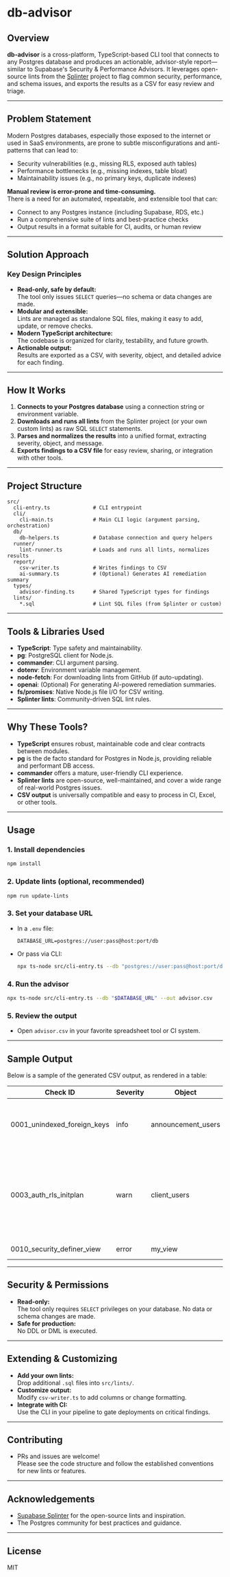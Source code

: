 # db-advisor

## Overview

**db-advisor** is a cross-platform, TypeScript-based CLI tool that connects to any Postgres database and produces an actionable, advisor-style report—similar to Supabase's Security & Performance Advisors. It leverages open-source lints from the [Splinter](https://github.com/supabase/splinter) project to flag common security, performance, and schema issues, and exports the results as a CSV for easy review and triage.

---

## Problem Statement

Modern Postgres databases, especially those exposed to the internet or used in SaaS environments, are prone to subtle misconfigurations and anti-patterns that can lead to:

- Security vulnerabilities (e.g., missing RLS, exposed auth tables)
- Performance bottlenecks (e.g., missing indexes, table bloat)
- Maintainability issues (e.g., no primary keys, duplicate indexes)

**Manual review is error-prone and time-consuming.**  
There is a need for an automated, repeatable, and extensible tool that can:

- Connect to any Postgres instance (including Supabase, RDS, etc.)
- Run a comprehensive suite of lints and best-practice checks
- Output results in a format suitable for CI, audits, or human review

---

## Solution Approach

### Key Design Principles

- **Read-only, safe by default:**  
  The tool only issues `SELECT` queries—no schema or data changes are made.
- **Modular and extensible:**  
  Lints are managed as standalone SQL files, making it easy to add, update, or remove checks.
- **Modern TypeScript architecture:**  
  The codebase is organized for clarity, testability, and future growth.
- **Actionable output:**  
  Results are exported as a CSV, with severity, object, and detailed advice for each finding.

---

## How It Works

1. **Connects to your Postgres database** using a connection string or environment variable.
2. **Downloads and runs all lints** from the Splinter project (or your own custom lints) as raw SQL `SELECT` statements.
3. **Parses and normalizes the results** into a unified format, extracting severity, object, and message.
4. **Exports findings to a CSV file** for easy review, sharing, or integration with other tools.

---

## Project Structure

```
src/
  cli-entry.ts              # CLI entrypoint
  cli/
    cli-main.ts             # Main CLI logic (argument parsing, orchestration)
  db/
    db-helpers.ts           # Database connection and query helpers
  runner/
    lint-runner.ts          # Loads and runs all lints, normalizes results
  report/
    csv-writer.ts           # Writes findings to CSV
    ai-summary.ts           # (Optional) Generates AI remediation summary
  types/
    advisor-finding.ts      # Shared TypeScript types for findings
  lints/
    *.sql                   # Lint SQL files (from Splinter or custom)
```

---

## Tools & Libraries Used

- **TypeScript**: Type safety and maintainability.
- **pg**: PostgreSQL client for Node.js.
- **commander**: CLI argument parsing.
- **dotenv**: Environment variable management.
- **node-fetch**: For downloading lints from GitHub (if auto-updating).
- **openai**: (Optional) For generating AI-powered remediation summaries.
- **fs/promises**: Native Node.js file I/O for CSV writing.
- **Splinter lints**: Community-driven SQL lint rules.

---

## Why These Tools?

- **TypeScript** ensures robust, maintainable code and clear contracts between modules.
- **pg** is the de facto standard for Postgres in Node.js, providing reliable and performant DB access.
- **commander** offers a mature, user-friendly CLI experience.
- **Splinter lints** are open-source, well-maintained, and cover a wide range of real-world Postgres issues.
- **CSV output** is universally compatible and easy to process in CI, Excel, or other tools.

---

## Usage

### 1. Install dependencies

```bash
npm install
```

### 2. Update lints (optional, recommended)

```bash
npm run update-lints
```

### 3. Set your database URL

- In a `.env` file:
  ```
  DATABASE_URL=postgres://user:pass@host:port/db
  ```
- Or pass via CLI:
  ```bash
  npx ts-node src/cli-entry.ts --db "postgres://user:pass@host:port/db"
  ```

### 4. Run the advisor

```bash
npx ts-node src/cli-entry.ts --db "$DATABASE_URL" --out advisor.csv
```

### 5. Review the output

- Open `advisor.csv` in your favorite spreadsheet tool or CI system.

---

## Sample Output

Below is a sample of the generated CSV output, as rendered in a table:

| Check ID                    | Severity | Object             | Message                                                                                                                                                                                                                                                                                                                                                                                                                               |
| --------------------------- | -------- | ------------------ | ------------------------------------------------------------------------------------------------------------------------------------------------------------------------------------------------------------------------------------------------------------------------------------------------------------------------------------------------------------------------------------------------------------------------------------- |
| 0001_unindexed_foreign_keys | info     | announcement_users | Table `public.announcement_users` has a foreign key `announcement_users_updated_by_fkey` without a covering index. This can lead to suboptimal query performance.                                                                                                                                                                                                                                                                     |
| 0003_auth_rls_initplan      | warn     | client_users       | Table `public.client_users` has a row level security policy `all_client_users_can_read` that re-evaluates current_setting() or auth.<function>() for each row. This produces suboptimal query performance at scale. Resolve the issue by replacing `auth.<function>()` with `(select auth.<function>())`. See [docs](https://supabase.com/docs/guides/database/postgres/row-level-security#call-functions-with-select) for more info. |
| 0010_security_definer_view  | error    | my_view            | View `public.my_view` is defined with the SECURITY DEFINER property                                                                                                                                                                                                                                                                                                                                                                   |

<!--
Add a screenshot of the generated CSV file here if desired.
Example:
![Advisor CSV Output](./screenshots/advisor-sample.png)
-->

---

## Security & Permissions

- **Read-only:**  
  The tool only requires `SELECT` privileges on your database. No data or schema changes are made.
- **Safe for production:**  
  No DDL or DML is executed.

---

## Extending & Customizing

- **Add your own lints:**  
  Drop additional `.sql` files into `src/lints/`.
- **Customize output:**  
  Modify `csv-writer.ts` to add columns or change formatting.
- **Integrate with CI:**  
  Use the CLI in your pipeline to gate deployments on critical findings.

---

## Contributing

- PRs and issues are welcome!  
  Please see the code structure and follow the established conventions for new lints or features.

---

## Acknowledgements

- [Supabase Splinter](https://github.com/supabase/splinter) for the open-source lints and inspiration.
- The Postgres community for best practices and guidance.

---

## License

MIT
